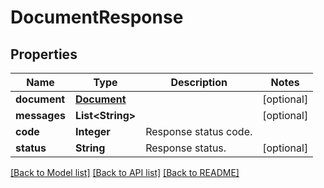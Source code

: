 ﻿
# DocumentResponse


## Properties
Name | Type | Description | Notes
------------ | ------------- | ------------- | -------------
**document** | [**Document**](Document.md) |  | [optional]
**messages** | **List&lt;String&gt;** |  | [optional]
**code** | **Integer** | Response status code. | 
**status** | **String** | Response status. | [optional]


[[Back to Model list]](../../README.md#documentation-for-models) [[Back to API list]](../../README.md#documentation-for-api-endpoints) [[Back to README]](../../README.md)


